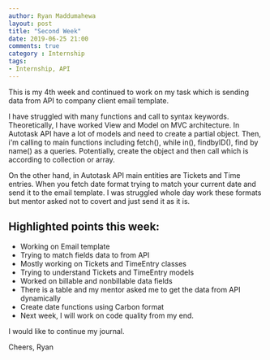 ```yaml
---
author: Ryan Maddumahewa
layout: post
title: "Second Week"
date: 2019-06-25 21:00
comments: true
category : Internship
tags:
- Internship, API
---
```


This is my 4th week and continued to work on my task which is sending data from API to company client email template.

I have struggled with many functions and call to syntax keywords.  Theoretically, I have worked View and Model on MVC architecture. In Autotask API have a lot of models and need to create a partial object. Then, i'm calling to main functions including fetch(), while in(), findbyID(), find by name() as a queries. Potentially, create the object and then call which is according to collection or array. 

On the other hand, in Autotask API main entities are Tickets and Time entries. When you fetch date format trying to match your current date and send it to the email template. I was struggled whole day work these formats but mentor asked not to covert and just send it as it is.  

## Highlighted points this week:

 * Working on Email template 
 * Trying to match fields data to from API 
 * Mostly working on Tickets and TimeEntry classes 
 * Trying to understand Tickets and TimeEntry models
 * Worked on billable and nonbillable data fields 
 * There is a table and my mentor asked me to get the data from API dynamically
 * Create date functions using Carbon format
 * Next week, I will work on code quality from my end. 

I would like to continue my journal. 

Cheers,
Ryan
